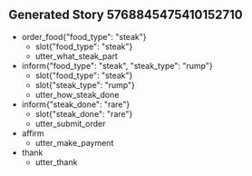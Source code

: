 ## Generated Story 5768845475410152710
* order_food{"food_type": "steak"}
    - slot{"food_type": "steak"}
    - utter_what_steak_part
* inform{"food_type": "steak", "steak_type": "rump"}
    - slot{"food_type": "steak"}
    - slot{"steak_type": "rump"}
    - utter_how_steak_done
* inform{"steak_done": "rare"}
    - slot{"steak_done": "rare"}
    - utter_submit_order
* affirm
    - utter_make_payment
* thank
    - utter_thank
